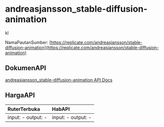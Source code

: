 # andreasjansson_stable-diffusion-animation

kl

NamaPautanSumber: [https://replicate.com/andreasjansson/stable-diffusion-animation](https://replicate.com/andreasjansson/stable-diffusion-animation)

## DokumenAPI

[andreasjansson_stable-diffusion-animation API Docs](../apis/kl/andreasjansson_stable-diffusion-animation.md)

## HargaAPI

| RuterTerbuka | HabAPI |
|:---|:---|
| input: - output: - | input: - output: - |

